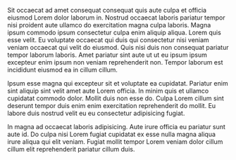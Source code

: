Sit occaecat ad amet consequat consequat quis aute culpa et officia eiusmod Lorem dolor laborum in. Nostrud occaecat laboris pariatur tempor nisi proident aute ullamco do exercitation magna culpa laboris. Magna ipsum commodo ipsum consectetur culpa enim aliquip aliqua. Lorem quis esse velit. Eu voluptate occaecat qui duis qui consectetur nisi veniam veniam occaecat qui velit do eiusmod. Quis nisi duis non consequat pariatur tempor laborum laboris. Amet pariatur sint aute ut ut eu ipsum ipsum excepteur enim ipsum non veniam reprehenderit non. Tempor laborum est incididunt eiusmod ea in cillum cillum.

Ipsum esse magna qui excepteur sit et voluptate ea cupidatat. Pariatur enim sint aliquip sint velit amet aute Lorem officia. In minim quis et ullamco cupidatat commodo dolor. Mollit duis non esse do. Culpa Lorem cillum sint deserunt tempor duis enim enim exercitation reprehenderit do mollit. Eu labore duis nostrud velit eu eu consectetur adipisicing fugiat.

In magna ad occaecat laboris adipisicing. Aute irure officia eu pariatur sunt aute id. Do culpa nisi Lorem fugiat cupidatat ex esse nulla magna aliqua irure aliqua qui elit veniam. Fugiat mollit tempor Lorem veniam dolor cillum cillum elit reprehenderit pariatur cillum duis.